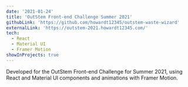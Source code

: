```yaml
---
date: '2021-01-24'
title: 'OutStem Front-end Challenge Summer 2021'
githubLink: 'https://github.com/howardt12345/outstem-waste-wizard'
externalLink: 'https://outstem-2021.howardt12345.com/'
tech:
  - React
  - Material UI
  - Framer Motion
showInProjects: true
---
```


Developed for the OutStem Front-end Challenge for Summer 2021, using React and Material UI components and animations with Framer Motion.
